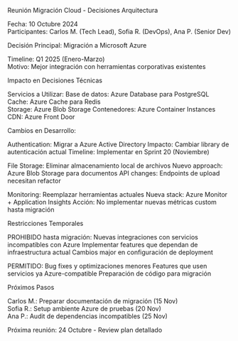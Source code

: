 Reunión Migración Cloud - Decisiones Arquitectura

Fecha: 10 Octubre 2024  
Participantes: Carlos M. (Tech Lead), Sofia R. (DevOps), Ana P. (Senior Dev)

Decisión Principal: Migración a Microsoft Azure

Timeline: Q1 2025 (Enero-Marzo)  
Motivo: Mejor integración con herramientas corporativas existentes

Impacto en Decisiones Técnicas

Servicios a Utilizar:
Base de datos: Azure Database para PostgreSQL
Cache: Azure Cache para Redis  
Storage: Azure Blob Storage
Contenedores: Azure Container Instances
CDN: Azure Front Door

Cambios en Desarrollo:

Authentication: Migrar a Azure Active Directory
Impacto: Cambiar library de autenticación actual
Timeline: Implementar en Sprint 20 (Noviembre)

File Storage: Eliminar almacenamiento local de archivos
Nuevo approach: Azure Blob Storage para documentos
API changes: Endpoints de upload necesitan refactor

Monitoring: Reemplazar herramientas actuales
Nueva stack: Azure Monitor + Application Insights
Acción: No implementar nuevas métricas custom hasta migración

Restricciones Temporales

PROHIBIDO hasta migración:
Nuevas integraciones con servicios incompatibles con Azure
Implementar features que dependan de infraestructura actual
Cambios major en configuración de deployment

PERMITIDO:
Bug fixes y optimizaciones menores
Features que usen servicios ya Azure-compatible
Preparación de código para migración

Próximos Pasos

Carlos M.: Preparar documentación de migración (15 Nov)  
Sofia R.: Setup ambiente Azure de pruebas (20 Nov)  
Ana P.: Audit de dependencias incompatibles (25 Nov)

Próxima reunión: 24 Octubre - Review plan detallado